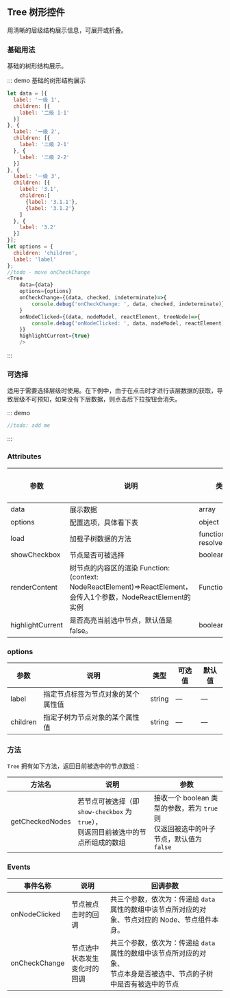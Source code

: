 
## Tree 树形控件

用清晰的层级结构展示信息，可展开或折叠。

### 基础用法

基础的树形结构展示。

::: demo 基础的树形结构展示
```javascript
let data = [{
  label: '一级 1',
  children: [{
    label: '二级 1-1'
  }]
}, {
  label: '一级 2',
  children: [{
    label: '二级 2-1'
  }, {
    label: '二级 2-2'
  }]
}, {
  label: '一级 3',
  children: [{
    label: '3.1',
    children:[
      {label: '3.1.1'},
      {label: '3.1.2'}
    ]
  }, {
    label: '3.2'
  }]
}];
let options = {
  children: 'children',
  label: 'label'
};
//todo - move onCheckChange 
<Tree 
    data={data} 
    options={options} 
    onCheckChange={(data, checked, indeterminate)=>{
        console.debug('onCheckChange: ', data, checked, indeterminate)}
    }
    onNodeClicked={(data, nodeModel, reactElement, treeNode)=>{
        console.debug('onNodeClicked: ', data, nodeModel, reactElement)
    }} 
    highlightCurrent={true}
    />
```
:::


### 可选择

适用于需要选择层级时使用。在下例中，由于在点击时才进行该层数据的获取，导致层级不可预知，如果没有下层数据，则点击后下拉按钮会消失。

::: demo
```javascript
//todo: add me
```
:::

### Attributes

| 参数      | 说明          | 类型      | 可选值                           | 默认值  |
|---------- |-------------- |---------- |--------------------------------  |-------- |
| data     | 展示数据 | array | — | — |
| options | 配置选项，具体看下表 | object | — | — |
| load | 加载子树数据的方法 | function(node, resolve) | — | — |
| showCheckbox | 节点是否可被选择 | boolean | — | false |
| renderContent | 树节点的内容区的渲染 Function: (context: NodeReactElement)=>ReactElement，会传入1个参数，NodeReactElement的实例| Function | - | - |
| highlightCurrent | 是否高亮当前选中节点，默认值是 false。| boolean | - | false |

### options

| 参数      | 说明          | 类型      | 可选值                           | 默认值  |
|---------- |-------------- |---------- |--------------------------------  |-------- |
| label | 指定节点标签为节点对象的某个属性值 | string | — | — |
| children | 指定子树为节点对象的某个属性值 | string | — | — |

### 方法
`Tree` 拥有如下方法，返回目前被选中的节点数组：

| 方法名 | 说明 | 参数 |
|------|--------|------|
| getCheckedNodes | 若节点可被选择（即 `show-checkbox` 为 `true`），<br>则返回目前被选中的节点所组成的数组 | 接收一个 boolean 类型的参数，若为 `true` 则<br>仅返回被选中的叶子节点，默认值为 `false` |

### Events
| 事件名称      | 说明    | 回调参数      |
|---------- |-------- |---------- |
| onNodeClicked  | 节点被点击时的回调 | 共三个参数，依次为：传递给 `data` 属性的数组中该节点所对应的对象、节点对应的 Node、节点组件本身。 |
| onCheckChange  | 节点选中状态发生变化时的回调 | 共三个参数，依次为：传递给 `data` 属性的数组中该节点所对应的对象、<br>节点本身是否被选中、节点的子树中是否有被选中的节点 |
